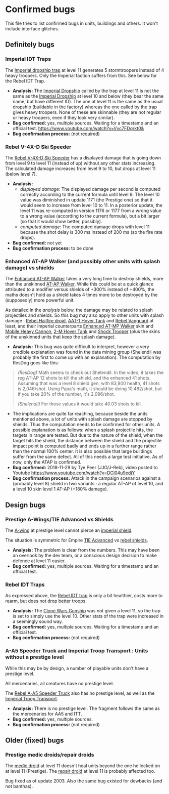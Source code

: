 # Confirmed bugs

This file tries to list confirmed bugs in units, buildings and others. It won't include interface glitches.

## Definitely bugs

### Imperial IDT Traps

The [Imperial dropship trap](empireTrapDropship.html) at level 11 generates 5 stormtroopers instead of 4 heavy troopers. Only the Imperial faction suffers from this. See below for the Rebel IDT Trap.

  * **Analysis:** The [Imperial Dropship](ImperialDropship.html) called by the trap at level 11 is not the same as the [Imperial Dropship](ImperialDropshipTrap.html) at level 10 and below (they bear the same name, but have different ID). The one at level 11 is the same as the usual dropship (buildable in the factory) whereas the one called by the trap gives heavy troopers. None of these are skinnable (they are not regular or heavy troopers, even if they look very similar).
  * **Bug confirmed:** yes, multiple sources. Waiting for a timestamp and an official test. https://www.youtube.com/watch?v=Vvc7FDqrkt0&
  * **Bug confirmation process:** (not required)

### Rebel V-4X-D Ski Speeder

The [Rebel V-4X-D Ski Speeder](PolarShip.html) has a displayed damage that is going down from level 9 to level 11 (instead of up) without any other stats increasing. The calculated damage increases from level 9 to 10, but drops at level 11 (below level 7).

  * **Analysis:**
    * _displayed damage_: The displayed damage per second is computed correctly according to the current formula until level 9. The level 10 value was diminished in update 1171 (the Prestige one) so that it would seem to increase from level 10 to 11. In a posterior update, the level 11 was re-computed in version 1176 or 1177 from a wrong value to a wrong value (according to the current formula), but a bit larger (so that it would show better, possibly).
    * _computed damage_: The computed damage drops with level 11 because the shot delay is 300 ms instead of 200 ms (so the fire rate drops).
  * **Bug confirmed:** not yet
  * **Bug confirmation process:** to be done

### Enhanced AT-AP Walker (and possibly other units with splash damage) vs shields

The [Enhanced AT-AP Walker](eqpRebelATAPHalfSkin.html) takes a very long
time to destroy shields, more than the unskinned [AT-AP
Walker](ATAP.html). While this could be at a quick glance attributed to
a modifier versus shields of +300% instead of +400%, the maths doesn't
hold as a shield takes 4 times more to be destroyed by the (supposedly)
more powerful unit.

As detailed in the *analysis* below, the damage may be related to splash
projectiles and shields. So this bug may also apply to other units with
splash damage : [Rebel Hailfire droid](Hailfire.html), [AAT-1 Hover
Tank](AAT1.html) and [Rebel Vanguard](Vanguard.html) at least, and their
imperial counterparts [Enhanced AT-MP
Walker](eqpEmpireATMPHalfSkin.html) skin and [Mobile Heavy
Cannon](MHC.html), [2-M Hover Tank](2MTank.html) and [Shock
Trooper](Shock.html) (plus the skins of the unskinned units that keep
the splash damage).

  * **Analysis:** This bug was quite difficult to interpret, however a
    very credible explanation was found in the data mining group
    (Shelendil was probably the first to come up with an
    explanation). The computation by ResDog goes like this:

> _(ResDog)_ Math seems to check out Shelendil. In the video, it takes the
> reg AT-AP 12 shots to kill the shield, and the enhanced 41
> shots. Assuming that was a level 8 shield gen, with 83,900 health, 41
> shots is 2,046/shot. Using Papa's math, it should be doing
> 10,482/shot, but if you take 20% of the number, it's 2,096/shot.
>
> _(Shelendil)_ For those values it would take 40.03 shots to kill.

  * The implications are quite far reaching, because beside the units
    mentioned above, a lot of units with splash damage are stopped by
    shields. Thus the computation needs to be confirmed for other units.
    A possible explanation is as follows: when a splash projectile hits,
    the targets in range are tested. But due to the nature of the
    shield, when the target hits the shield, the distance between the
    shield and the projectile impact point is computed badly and ends up
    in a further range rather than the normal 100% center. It is also
    possible that large buildings suffer from the same defect. All of
    this needs a large test initiative. As of now, only the ATAP is confirmed.
  * **Bug confirmed:** 2018-11-29 by Tye Peer (JJO/J-Reb), video posted to Youtube https://www.youtube.com/watch?v=DCl04u9edjY
  * **Bug confirmation process:** Attack in the campaign scenarios against a (probably level 8) shield in two variants : a regular AT-AP of level 10, and a level 10 skin level 1 AT-AP (+180% damage).


## Design bugs

### Prestige A-Wings/TIE Advanced vs Shields

The [A-wing](AWing.html) at prestige level cannot pierce an [imperial shield](empireShieldGenerator.html).

The situation is symmetric for Empire [TIE Advanced](TieAdvanced.html) vs [rebel shields](rebelShieldGenerator.html).

  * **Analysis:** The problem is clear from the numbers. This may have been an overlook by the dev team, or a conscious design decision to make defence at level 11 easier.
  * **Bug confirmed:** yes, multiple sources. Waiting for a timestamp and an official test.

### Rebel IDT Traps

As expressed above, the [Rebel IDT trap](rebelTrapDropship.html) is only a bit healthier, costs more to rearm, but does not drop better troops.

  * **Analysis:** The [Clone Wars Gunship](CloneWarsGunshipTrap.html) was not given a level 11, so the trap is set to simply use the level 10. Other stats of the trap were increased in a seemingly sound way.
  * **Bug confirmed:** yes, multiple sources. Waiting for a timestamp and an official test.
  * **Bug confirmation process:** (not required)

### A-A5 Speeder Truck and Imperial Troop Transport : Units without a prestige level

While this may be by design, a number of playable units don't have a
prestige level.

All mercenaries, all creatures have no prestige level.

The [Rebel A-A5 Speeder Truck](RebelTransportVehicle.html) also has no prestige level, as well as the [Imperial Troop Transport](EmpireTransportVehicle.html).

  * **Analysis:** There is no prestige level. The fragment follows the same as the mercenaries for AA5 and ITT.
  * **Bug confirmed:** yes, multiple sources.
  * **Bug confirmation process:** (not required)
## Older (fixed) bugs

### Prestige medic droids/repair droids

The [medic droid](Medic.html) at level 11 doesn't heal units beyond the one he locked on at level 11 (Prestige).
The [repair droid](Technician.html) at level 11 is probably affected too.

Bug fixed as of update 2003. Also the same bug existed for dewbacks (and not banthas).
